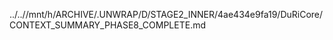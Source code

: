 ../..//mnt/h/ARCHIVE/.UNWRAP/D/STAGE2_INNER/4ae434e9fa19/DuRiCore/CONTEXT_SUMMARY_PHASE8_COMPLETE.md